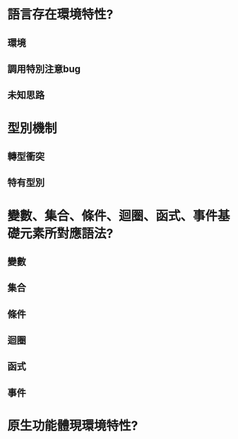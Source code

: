 # 語言存在環境特性?
## 環境
## 調用特別注意bug
## 未知思路

# 型別機制
## 轉型衝突
## 特有型別

# 變數、集合、條件、迴圈、函式、事件基礎元素所對應語法?
## 變數
## 集合
## 條件
## 迴圈
## 函式
## 事件

# 原生功能體現環境特性?